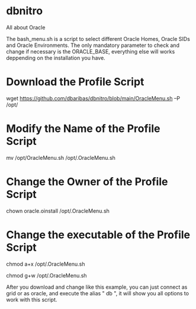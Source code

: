 # dbnitro
All about Oracle

The bash_menu.sh is a script to select different Oracle Homes, Oracle SIDs and Oracle Environments.
The only mandatory parameter to check and change if necessary is the ORACLE_BASE, everything else will works deppending on the installation you have.

# Download the Profile Script

wget https://github.com/dbaribas/dbnitro/blob/main/OracleMenu.sh –P /opt/

# Modify the Name of the Profile Script

mv /opt/OracleMenu.sh /opt/.OracleMenu.sh

# Change the Owner of the Profile Script

chown oracle.oinstall /opt/.OracleMenu.sh

# Change the executable of the Profile Script

chmod a+x /opt/.OracleMenu.sh

chmod g+w /opt/.OracleMenu.sh

After you download and change like this example, you can just connect as grid or as oracle, and execute the alias " db ", it will show you all options to work with this script.
